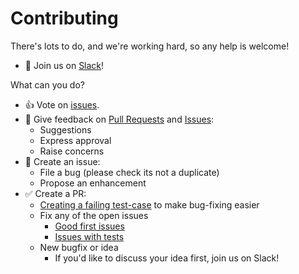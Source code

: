 # Contributing

There's lots to do, and we're working hard, so any help is welcome!

- :speech_balloon: Join us on [Slack](https://join.slack.com/t/betterproto/shared_invite/zt-f0n0uolx-iN8gBNrkPxtKHTLpG3o1OQ)!

What can you do?

- :+1: Vote on [issues](https://github.com/danielgtaylor/python-betterproto/issues).
- :speech_balloon: Give feedback on [Pull Requests](https://github.com/danielgtaylor/python-betterproto/pulls) and [Issues](https://github.com/danielgtaylor/python-betterproto/issues):
    - Suggestions
    - Express approval
    - Raise concerns
- :small_red_triangle: Create an issue:
    - File a bug (please check its not a duplicate)
    - Propose an enhancement
- :white_check_mark: Create a PR:
    - [Creating a failing test-case](https://github.com/danielgtaylor/python-betterproto/blob/master/tests/README.md) to make bug-fixing easier
    - Fix any of the open issues
        - [Good first issues](https://github.com/danielgtaylor/python-betterproto/issues?q=is%3Aissue+is%3Aopen+label%3A%22good+first+issue%22)
        - [Issues with tests](https://github.com/danielgtaylor/python-betterproto/issues?q=is%3Aissue+is%3Aopen+label%3A%22has+test%22)
    - New bugfix or idea
        - If you'd like to discuss your idea first, join us on Slack!
